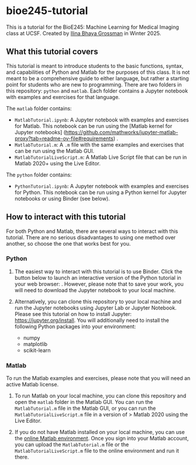 # bioe245-tutorial

This is a tutorial for the BioE245: Machine Learning for Medical Imaging class at UCSF. Created by [Ilina Bhaya Grossman](https://www.ilinabhayagrossman.com) in Winter 2025.

## What this tutorial covers

This tutorial is meant to introduce students to the basic functions, syntax, and capabilities of Python and Matlab for the purposes of this class. It is not meant to be a comprehensive guide to either language, but rather a starting point for students who are new to programming. There are two folders in this repository: `python` and `matlab`. Each folder contains a Jupyter notebook with examples and exercises for that language. 

The `matlab` folder contains:
- `MatlabTutorial.ipynb`: A Jupyter notebook with examples and exercises for Matlab. This notebook can be run using the [Matlab kernel for Jupyter notebooks] (https://github.com/mathworks/jupyter-matlab-proxy?tab=readme-ov-file#requirements) . 
- `MatlabTutorial.m`: A `.m` file with the same examples and exercises that can be run using the Matlab GUI.
- `MatlabTutorialLiveScript.m`: A Matlab Live Script file that can be run in Matlab 2020+ using the Live Editor. 

The `python` folder contains:
- `PythonTutorial.ipynb`: A Jupyter notebook with examples and exercises for Python. This notebook can be run using a Python kernel for Jupyter notebooks or using Binder (see below).

## How to interact with this tutorial

For both Python and Matlab, there are several ways to interact with this tutorial. There are no serious disadvantages to using one method over another, so choose the one that works best for you.

### Python

1. The easiest way to interact with this tutorial is to use Binder. Click the button below to launch an interactive version of the Python tutorial in your web browser: . However, please note that to save your work, you will need to download the Jupyter notebook to your local machine.

2. Alternatively, you can clone this repository to your local machine and run the Jupyter notebooks using Jupyter Lab or Jupyter Notebook. Please see this tutorial on how to install Jupyter: https://jupyter.org/install. You will additionally need to install the following Python packages into your environment:
    - numpy
    - matplotlib
    - scikit-learn

### Matlab

To run the Matlab examples and exercises, please note that you will need an active Matlab license.

1. To run Matlab on your local machine, you can clone this repository and open the `matlab` folder in the Matlab GUI. You can run the `MatlabTutorial.m` file in the Matlab GUI, or you can run the `MatlabTutorialLiveScript.m` file in a version of > Matlab 2020 using the Live Editor.

2. If you do not have Matlab installed on your local machine, you can use the [online Matlab environment](https://matlab.mathworks.com/). Once you sign into your Matlab account, you can upload the `MatlabTutorial.m` file or the `MatlabTutorialLiveScript.m` file to the online environment and run it there.
